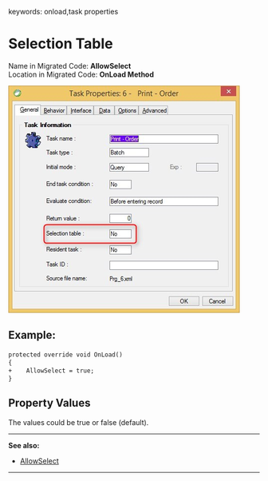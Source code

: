 ﻿keywords: onload,task properties
# Selection Table

Name in Migrated Code: **AllowSelect**  
Location in Migrated Code: **OnLoad Method**  

![Task properties selection-table](Task-properties-selection-table.jpg)

## Example:
```csdiff
protected override void OnLoad()
{
+    AllowSelect = true;
}
```

## Property Values
The values could be true or false (default).

---
**See also:** 
* [AllowSelect](http://fireflymigration.com/reference/html/P_Firefly_Box_UIController_AllowSelect.htm)

---